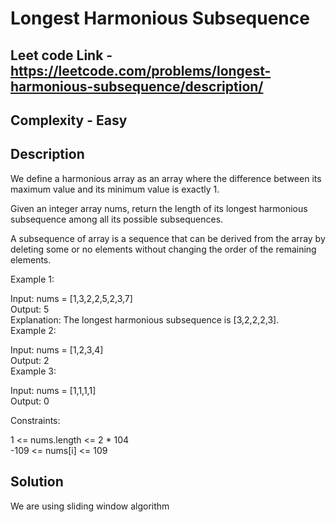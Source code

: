 # Longest Harmonious Subsequence
## Leet code Link - https://leetcode.com/problems/longest-harmonious-subsequence/description/
## Complexity - Easy
## Description
We define a harmonious array as an array where the difference between its maximum value and its minimum value is exactly 1.<br/>

Given an integer array nums, return the length of its longest harmonious subsequence among all its possible subsequences.<br/>

A subsequence of array is a sequence that can be derived from the array by deleting some or no elements without changing the order of the remaining elements.<br/>

 

Example 1:<br/>

Input: nums = [1,3,2,2,5,2,3,7]<br/>
Output: 5<br/>
Explanation: The longest harmonious subsequence is [3,2,2,2,3].<br/>
Example 2:<br/>

Input: nums = [1,2,3,4]<br/>
Output: 2<br/>
Example 3:<br/>

Input: nums = [1,1,1,1]<br/>
Output: 0<br/>
 

Constraints:<br/>

1 <= nums.length <= 2 * 104<br/>
-109 <= nums[i] <= 109<br/>

## Solution
We are using sliding window algorithm
